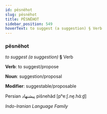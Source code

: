 ```yaml
---
id: pësnëhot
slug: pësnëhot
title: PËSNËHOT
sidebar_position: 549
hoverText: to suggest (a suggestion) § Verb
---
```


### pësnëhot

*to suggest (a suggestion)* **§** Verb

**Verb**: to suggest/propose

**Noun**: suggestion/proposal

**Modifier**: suggestable/proposable

Persian پیشنهاد pišnehâd [pʰeːʃ.ne̞.ɦɑ́ːd̪]

*Indo-Iranian Language Family*